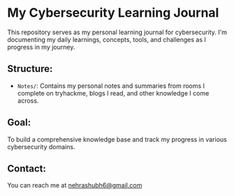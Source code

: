 # My Cybersecurity Learning Journal

This repository serves as my personal learning journal for cybersecurity. I'm documenting my daily learnings, concepts, tools, and challenges as I progress in my journey.

## Structure:
- `Notes/`: Contains my personal notes and summaries from rooms I complete on tryhackme, blogs I read, and other knowledge I come across.

## Goal:
To build a comprehensive knowledge base and track my progress in various cybersecurity domains.

## Contact:
You can reach me at [nehrashubh6@gmail.com](mailto:nehrashubh6@gmail.com)
